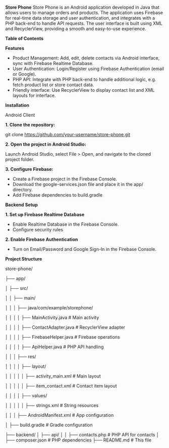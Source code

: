 **Store Phone**
Store Phone is an Android application developed in Java that allows users to manage orders and products. The application uses Firebase for real-time data storage and user authentication, 
and integrates with a PHP back-end to handle API requests. The user interface is built using XML and RecyclerView, providing a smooth and easy-to-use experience.

**Table of Contents**

**Features**
- Product Management: Add, edit, delete contacts via Android interface, sync with Firebase Realtime Database.
- User Authentication: Login/Register using Firebase Authentication (email or Google).
- PHP API: Integrate with PHP back-end to handle additional logic, e.g. fetch product list or store contact data.
- Friendly interface: Use RecyclerView to display contact list and XML layouts for interface.
  
**Installation**

Android Client

**1. Clone the repository:**

  git clone https://github.com/your-username/store-phone.git
  
**2. Open the project in Android Studio:**

  Launch Android Studio, select File > Open, and navigate to the cloned project folder.
  
**3. Configure Firebase:**

- Create a Firebase project in the Firebase Console.
- Download the google-services.json file and place it in the app/ directory.
- Add Firebase dependencies to build.gradle
  
**Backend Setup**

**1. Set up Firebase Realtime Database**

- Enable Realtime Database in the Firebase Console.
- Configure security rules
  
**2. Enable Firebase Authentication**

- Turn on Email/Password and Google Sign-In in the Firebase Console.
  
**Project Structure**
  
  store-phone/
  
├── app/

│   ├── src/

│   │   ├── main/

│   │   │   ├── java/com/example/storephone/

│   │   │   │   ├── MainActivity.java        # Main activity

│   │   │   │   ├── ContactAdapter.java      # RecyclerView adapter

│   │   │   │   ├── FirebaseHelper.java      # Firebase operations

│   │   │   │   ├── ApiHelper.java           # PHP API handling

│   │   │   ├── res/

│   │   │   │   ├── layout/

│   │   │   │   │   ├── activity_main.xml    # Main layout

│   │   │   │   │   ├── item_contact.xml     # Contact item layout

│   │   │   │   ├── values/

│   │   │   │   │   ├── strings.xml          # String resources

│   │   │   ├── AndroidManifest.xml          # App configuration

│   ├── build.gradle                         # Gradle configuration

├── backend/
│   ├── api/
│   │   ├── contacts.php                     # PHP API for contacts
│   ├── composer.json                        # PHP dependencies
├── README.md                               # This file
